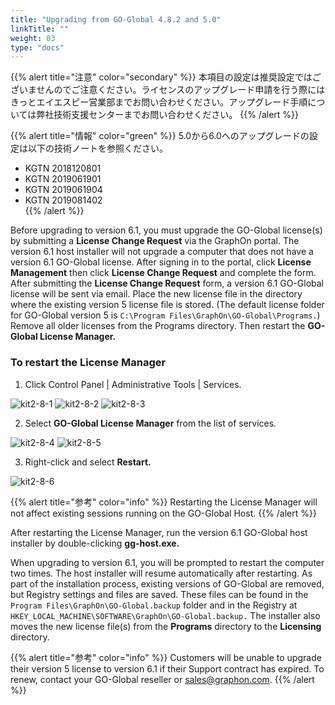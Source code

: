 ```yaml
---
title: "Upgrading from GO-Global 4.8.2 and 5.0"
linkTitle: ""
weight: 03
type: "docs"
---
```

{{% alert title="注意" color="secondary" %}}
本項目の設定は推奨設定ではございませんのでご注意ください。ライセンスのアップグレード申請を行う際にはきっとエイエスピー営業部までお問い合わせください。アップグレード手順については弊社技術支援センターまでお問い合わせください。
{{% /alert %}}

{{% alert title="情報" color="green" %}}
5.0から6.0へのアップグレードの設定は以下の技術ノートを参照ください。<br>

* KGTN 2018120801<br>
* KGTN 2019061901<br>
* KGTN 2019061904<br>
* KGTN 2019081402<br>
{{% /alert %}}

Before upgrading to version 6.1, you must upgrade the GO-Global license(s) by submitting a **License Change Request** via the GraphOn portal. The version 6.1 host installer will not upgrade a computer that does not have a version 6.1 GO-Global license. After signing in to the portal, click **License Management** then click **License Change Request** and complete the form.
After submitting the **License Change Request** form, a version 6.1 GO-Global license will be sent via email. Place the new license file in the directory where the existing version 5 license file is stored. (The default license folder for GO-Global version 5 is `C:\Program Files\GraphOn\GO-Global\Programs.`)
Remove all older licenses from the Programs directory. Then restart the **GO-Global License Manager.**

### To restart the License Manager

1. Click Control Panel | Administrative Tools | Services.

![kit2-8-1](/img/kit2-8-1.png)
![kit2-8-2](/img/kit2-8-2.png)
![kit2-8-3](/img/kit2-8-3.png)

2. Select **GO-Global License Manager** from the list of services.

![kit2-8-4](/img/kit2-8-4.png)
![kit2-8-5](/img/kit2-8-5.png)

3. Right-click and select **Restart.**

![kit2-8-6](/img/kit2-8-6.png)

{{% alert title="参考" color="info" %}}
Restarting the License Manager will not affect existing sessions running on the GO-Global Host.
{{% /alert %}}

After restarting the License Manager, run the version 6.1 GO-Global host installer by double-clicking **gg-host.exe.**

When upgrading to version 6.1, you will be prompted to restart the computer two times. The host installer will resume automatically after restarting. As part of the installation process, existing versions of GO-Global are removed, but Registry settings and files are saved. These files can be found in the `Program Files\GraphOn\GO-Global.backup` folder and in the Registry at `HKEY_LOCAL_MACHINE\SOFTWARE\GraphOn\GO-Global.backup.` The installer also moves the new license file(s) from the **Programs** directory to the **Licensing** directory.

{{% alert title="参考" color="info" %}}
Customers will be unable to upgrade their version 5 license to version 6.1 if their Support contract has expired. To renew, contact your GO-Global reseller or sales@graphon.com.
{{% /alert %}}